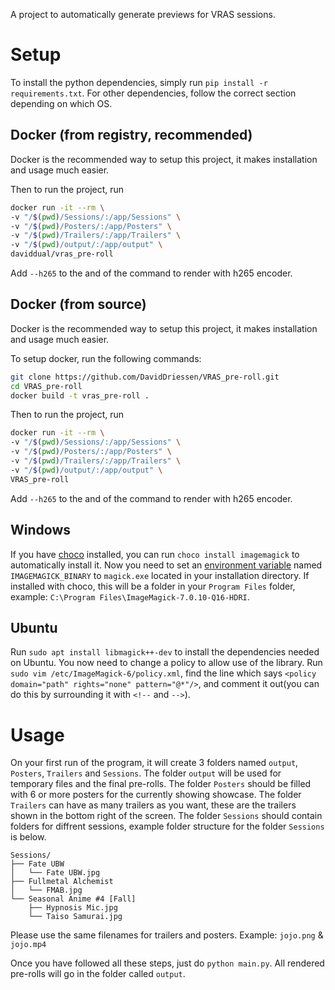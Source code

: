 A project to automatically generate previews for VRAS sessions.

# Setup 
To install the python dependencies, simply run `pip install -r requirements.txt`. 
For other dependencies, follow the correct section depending on which OS.

## Docker (from registry, recommended)
Docker is the recommended way to setup this project, it makes installation and usage much easier.

Then to run the project, run
```bash
docker run -it --rm \
-v "/$(pwd)/Sessions/:/app/Sessions" \
-v "/$(pwd)/Posters/:/app/Posters" \
-v "/$(pwd)/Trailers/:/app/Trailers" \
-v "/$(pwd)/output/:/app/output" \
daviddual/vras_pre-roll
```
Add ```--h265``` to the and of the command to render with h265 encoder. 

## Docker (from source)
Docker is the recommended way to setup this project, it makes installation and usage much easier.

To setup docker, run the following commands:
```bash
git clone https://github.com/DavidDriessen/VRAS_pre-roll.git
cd VRAS_pre-roll
docker build -t vras_pre-roll .
```
Then to run the project, run
```bash
docker run -it --rm \
-v "/$(pwd)/Sessions/:/app/Sessions" \
-v "/$(pwd)/Posters/:/app/Posters" \
-v "/$(pwd)/Trailers/:/app/Trailers" \
-v "/$(pwd)/output/:/app/output" \
VRAS_pre-roll
```
Add ```--h265``` to the and of the command to render with h265 encoder. 

## Windows
If you have [choco](https://chocolatey.org/) installed, you can run `choco install imagemagick` to automatically install it. 
Now you need to set an [environment variable](http://www.dowdandassociates.com/blog/content/howto-set-an-environment-variable-in-windows-command-line-and-registry/) named `IMAGEMAGICK_BINARY` to `magick.exe` located in your installation directory. If installed with choco, this will be a folder in your `Program Files` folder, example: `C:\Program Files\ImageMagick-7.0.10-Q16-HDRI`.

## Ubuntu
Run `sudo apt install libmagick++-dev` to install the dependencies needed on Ubuntu. 
You now need to change a policy to allow use of the library. Run `sudo vim /etc/ImageMagick-6/policy.xml`, find the line which says `<policy domain="path" rights="none" pattern="@*"/>`, and comment it out(you can do this by surrounding it with `<!--` and `-->`).

# Usage 
On your first run of the program, it will create 3 folders named `output`, `Posters`, `Trailers` and `Sessions`. 
The folder `output` will be used for temporary files and the final pre-rolls. The folder `Posters` should be filled with 6 or more posters for the currently showing showcase. The folder `Trailers` can have as many trailers as you want, these are the trailers shown in the bottom right of the screen. The folder `Sessions` should contain folders for diffrent sessions, example folder structure for the folder `Sessions` is below.
```
Sessions/
├── Fate UBW
│   └── Fate UBW.jpg
├── Fullmetal Alchemist
│   └── FMAB.jpg
└── Seasonal Anime #4 [Fall]
    ├── Hypnosis Mic.jpg
    └── Taiso Samurai.jpg
```
Please use the same filenames for trailers and posters. Example: `jojo.png` & `jojo.mp4`

Once you have followed all these steps, just do `python main.py`. All rendered pre-rolls will go in the folder called `output`.
